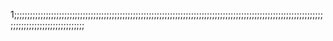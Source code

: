 1;;;;;;;;;;;;;;;;;;;;;;;;;;;;;;;;;;;;;;;;;;;;;;;;;;;;;;;;;;;;;;;;;;;;;;;;;;;;;;;;;;;;;;;;;;;;;;;;;;;;;;;;;;;;;;;;;;;;;;;;;;;;;;;;;;;;;;;;;;;;;;;;;
